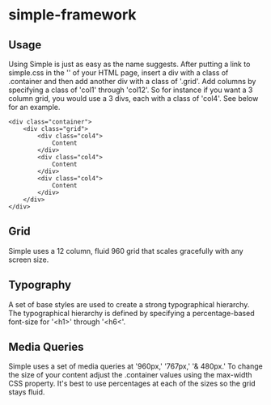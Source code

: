 simple-framework
================

Usage
----------------

Using Simple is just as easy as the name suggests. After putting a link to simple.css in the '<head>' of your HTML page, insert a div with a class of .container and then add another div with a class of '.grid'. Add columns by specifying a class of 'col1' through 'col12'. So for instance if you want a 3 column grid, you would use a 3 divs, each with a class of 'col4'. See below for an example.

	<div class="container">
		<div class="grid">
			<div class="col4">
				Content
			</div>	
			<div class="col4">
				Content
			</div>	
			<div class="col4">
				Content
			</div>								
		</div>	
	</div>

Grid
----------------

Simple uses a 12 column, fluid 960 grid that scales gracefully with any screen size.

Typography
----------------

A set of base styles are used to create a strong typographical hierarchy. The typographical hierarchy is defined by specifying a percentage-based font-size for '&lt;h1&gt;' through '&lt;h6&lt;'.

Media Queries
----------------

Simple uses a set of media queries at '960px,' '767px,' '& 480px.' To change the size of your content adjust the .container values using the max-width CSS property. It's best to use percentages at each of the sizes so the grid stays fluid.